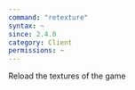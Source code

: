 ```yaml
---
command: "retexture"
syntax: ~
since: 2.4.0
category: Client
permissions: ~
---
```


Reload the textures of the game
